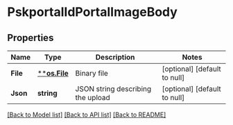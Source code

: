 # PskportalIdPortalImageBody

## Properties
Name | Type | Description | Notes
------------ | ------------- | ------------- | -------------
**File** | [****os.File**](*os.File.md) | Binary file | [optional] [default to null]
**Json** | **string** | JSON string describing the upload | [optional] [default to null]

[[Back to Model list]](../README.md#documentation-for-models) [[Back to API list]](../README.md#documentation-for-api-endpoints) [[Back to README]](../README.md)

